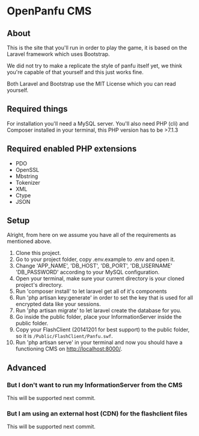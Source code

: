 # OpenPanfu CMS

## About
This is the site that you'll run in order to play the game, it is based on the Laravel framework which uses Bootstrap.

We did not try to make a replicate the style of panfu itself yet, we think you're capable of that yourself and this just works fine.

Both Laravel and Bootstrap use the MIT License which you can read yourself.

## Required things

For installation you'll need a MySQL server.
You'll also need PHP (cli) and Composer installed in your terminal, this PHP version has to be >7.1.3


## Required enabled PHP extensions

* PDO
* OpenSSL
* Mbstring
* Tokenizer
* XML
* Ctype
* JSON

## Setup

Alright, from here on we assume you have all of the requirements as mentioned above.

1. Clone this project.
2. Go to your project folder, copy .env.example to .env and open it.
3. Change 'APP_NAME', 'DB_HOST', 'DB_PORT', 'DB_USERNAME' 'DB_PASSWORD' according to your MySQL configuration.
4. Open your terminal, make sure your current directory is your cloned project's directory.
5. Run 'composer install' to let laravel get all of it's components
6. Run 'php artisan key:generate' in order to set the key that is used for all encrypted data like your sessions.
7. Run 'php artisan migrate' to let laravel create the database for you.
8. Go inside the public folder, place your InformationServer inside the public folder.
9. Copy your FlashClient (20141201 for best support) to the public folder, so it is `/Public/FlashClient/Panfu.swf`.
10. Run 'php artisan serve' in your terminal and now you should have a functioning CMS on <http://localhost:8000/>. 


## Advanced

### But I don't want to run my InformationServer from the CMS
This will be supported next commit.
### But I am using an external host (CDN) for the flashclient files
This will be supported next commit.